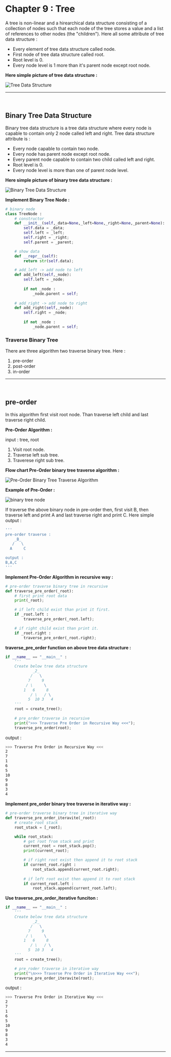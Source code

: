Chapter 9 : Tree
=================

A tree is non-linear and a hirearchical data structure consisting of a collection of nodes such that each node of the tree stores a value and a list of references to other nodes (the "children"). Here all some attribute of tree data structure :

- Every element of tree data structure called node.
- First node of tree data structure called root.
- Root level is 0.
- Every node level is 1 more than it's parent node except root node.

**Here simple picture of tree data structure :**

![Tree Data Structure](./../../asset/data_structure/tree_data_structure.png)

<hr />
<br />

## Binary Tree Data Structure 
Binary tree data structure is a tree data structure where every node is capable to contain only 2 node called left and right. Tree data structure attribute is : 

- Every node capable to contain two node.
- Every node has parent node except root node.
- Every parent node capable to contain two child called left and right.
- Root level is 0.
- Every node level is more than one of parent node level. 

**Here simple picture of binary tree data structure :**

![Binary Tree Data Structure](./../../asset/data_structure/binary_tree_data_structure.png)

**Implement Binary Tree Node :**
```python
# binary node
class TreeNode : 
    # constructor 
    def __init__(self,_data=None,_left=None,_right=None,_parent=None):
        self.data = _data;
        self.left = _left;
        self.right = _right;
        self.parent = _parent;

    # show data
    def __repr__(self):
        return str(self.data);

    # add_left -> add node to left
    def add_left(self,_node):
        self.left = _node;
        
        if not _node :
            _node.parent = self;
    
    # add_right -> add node to right
    def add_right(self,_node):
        self.right = _node;
        
        if not _node :
            _node.parent = self;
```

### Traverse Binary Tree 
There are three algorithm two traverse binary tree. Here : 
1. pre-order
1. post-order
1. in-order

<hr />
<br />

## pre-order   
In this algorithm first visit root node. Than traverse left child and last traverse right child.

**Pre-Order Algorithm :**

input : tree, root
1. Visit root node.
1. Traverse left sub tree.
1. Traverese right sub tree.

**Flow chart Pre-Order binary tree traverse algorithm :**

![Pre-Order Binary Tree Traverse Algorithm](./../../asset/flowchart/binary_tree_pre-order_traverse_algorithm.png)

**Example of Pre-Order :**

![binary tree node](./../../asset/data_structure/binary_tree_node.png)

If traverse the above binary node in pre-order then, first visit B, then traverse left and print A and last traverse right and print C. Here simple output : 

```bash
'''
pre-order traverse :
    _B_
   /   \
  A     C

output :
B,A,C
'''
```

**Implement Pre-Order Algorithm in recursive way :**

```python
# pre-order traverse binary tree in recursive
def traverse_pre_order(_root):
    # first print root data
    print(_root);

    # if left child exist than print it first.
    if _root.left :
        traverse_pre_order(_root.left);

    # if right child exist than print it.
    if _root.right :
        traverse_pre_order(_root.right);

```

**traverse_pre_order function on above tree data structure :**
```python
if __name__ == "__main__" :
    '''
    Create below tree data structure
            _2_
           /   \
          7     9
         / \     \
        1   6     8
           / \   / \
          5  10 3   4
    '''
    root = create_tree();
    
    # pre_order traverse in recursive
    print(">>> Traverse Pre Order in Recursive Way <<<");
    traverse_pre_order(root);

```

output :
```bash
>>> Traverse Pre Order in Recursive Way <<<
2
7
1
6
5
10
9
8
3
4
```

**Implement pre_order binary tree traverse in iterative way :**
```python
# pre-order traverse binary tree in iterative way
def traverse_pre_order_iteravite(_root):
    # create root stack
    root_stack = [_root];

    while root_stack:
        # get root from stack and print
        current_root = root_stack.pop();
        print(current_root);

        # if right root exist then append it to root stack
        if current_root.right :
            root_stack.append(current_root.right);
        
        # if left root exist then append it to root stack
        if current_root.left :
            root_stack.append(current_root.left);
```

**Use traverse_pre_order_iterative funciton :**
```python
if __name__ == "__main__" :
    '''
    Create below tree data structure
            _2_
           /   \
          7     9
         / \     \
        1   6     8
           / \   / \
          5  10 3   4
    '''
    root = create_tree();

    # pre_roder traverse in iterative way
    print("\n>>> Traverse Pre Order in Iterative Way <<<");
    traverse_pre_order_iteravite(root);
```

output : 
```bash
>>> Traverse Pre Order in Iterative Way <<<
2
7
1
6
5
10
9
8
3
4
```

<hr />
<br />

